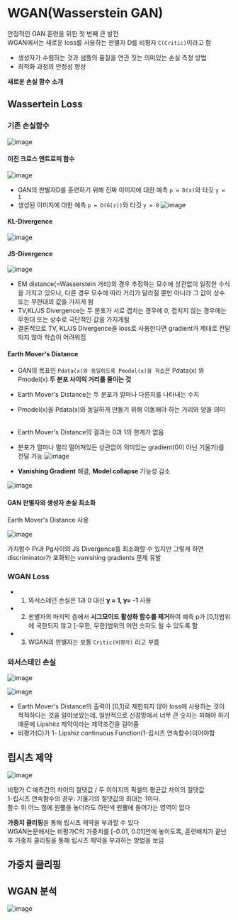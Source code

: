# WGAN(Wasserstein GAN)
안정적인 GAN 훈련을 위한 첫 번째 큰 발전  
WGAN에서는 새로운 loss를 사용하는 판별자 D를 비평자 ```C(Critic)```이라고 함

- 생성자가 수렴하는 것과 샘플의 품질을 연관 짓는 의미있는 손실 측정 방법
- 최적화 과정의 안정성 향상

**새로운 손실 함수 소개**

## Wassertein Loss
### 기존 손실함수
![image](https://user-images.githubusercontent.com/72767245/104926656-cacfdb00-59e3-11eb-918a-5b8aaaf26aa8.png)


#### 이진 크로스 엔트로피 함수
![image](https://user-images.githubusercontent.com/72767245/104926533-a2e07780-59e3-11eb-9dec-c48de98b71aa.png)
- GAN의 판별자D를 훈련하기 위해 진짜 이미지에 대한 예측 ```p = D(x)```와 타깃 ```y = 1```
- 생성된 이미지에 대한 예측 ```p = D(G(z))```와 타깃 ```y = 0```
![image](https://user-images.githubusercontent.com/72767245/104936492-f3f66880-59ef-11eb-929c-cd03f5bf086e.png)

#### KL-Divergence
![image](https://user-images.githubusercontent.com/72767245/104936798-5a7b8680-59f0-11eb-8a1a-033b55df85ba.png)

#### JS-Divergence
![image](https://user-images.githubusercontent.com/72767245/104936822-636c5800-59f0-11eb-826a-2e0ea347d24b.png)

- EM distance(=Wasserstein 거리)의 경우 추정하는 모수에 상관없이 일정한 수식을 가지고 있으나, 다른 경우 모수에 따라 거리가 달라질 뿐만 아니라 그 값이 상수 또는 무한대의 값을 가지게 됨
- TV,KL/JS Divergence는 두 분포가 서로 겹치는 경우에 0, 겹치지 않는 경우에는 무한대 또는 상수로 극단적인 값을 가지게됨
- 결론적으로 TV, KL/JS Divergence을 loss로 사용한다면 gradient가 제대로 전달되지 않아 학습이 어려워짐

#### Earth Mover's Distance
- GAN의 목표인 ```Pdata(x)와 동일하도록 Pmodel(x)을 학습```은 Pdata(x) 와 Pmodel(x) **두 분포 사이의 거리를 줄이는 것**
- Earth Mover's Distance는 두 분포가 얼마나 다른지를 나타내는 수치
- Pmodel(x)을 Pdata(x)와 동일하게 만들기 위해 이동해야 하는 거리와 양을 의미
<br><br>
- Earth Mover's Distance의 결과는 0과 1의 한계가 없음
- 분포가 얼마나 멀리 떨어져있든 상관없이 의미있는 gradient(0이 아닌 기울기)를 전달 가능
![image](https://user-images.githubusercontent.com/72767245/104936517-fbb60d00-59ef-11eb-8ca3-dd8aa48322df.png)

- **Vanishing Gradient** 해결, **Model collapse** 가능성 감소

![image](https://user-images.githubusercontent.com/72767245/104936900-7ed76300-59f0-11eb-8640-b5d505ced736.png)


#### GAN 판별자와 생성자 손실 최소화
Earth Mover's Distance 사용

![image](https://user-images.githubusercontent.com/72767245/104924284-90187380-59e0-11eb-8cb4-b7e638f1577d.png)

가치함수 Pr과 Pg사이의 JS Divergence를 최소화할 수 있지만 그렇게 하면 discriminator가 포화되는 vanishing gradients 문제 유발

### WGAN Loss

- 1. 와서스테인 손실은 1과 0 대신 **y = 1, y= -1** 사용 
- 2. 판별자의 마지막 층에서 **시그모이드 활성화 함수를 제거**하여 예측 p가 [0,1]범위에 국한되지 않고 [-무한, 무한]범위의 어떤 숫자도 될 수 있도록 함
- 3. WGAN의 판별자는 보통 ```Critic(비평자)``` 라고 부름

### 와서스테인 손실
![image](https://user-images.githubusercontent.com/72767245/104938656-b6dfa580-59f2-11eb-9474-10476a7bbf0a.png)

![image](https://user-images.githubusercontent.com/72767245/104938900-1047d480-59f3-11eb-837c-5a06cd0c3e89.png)

- Earth Mover's Distance의 출력이 [0,1]로 제한되지 않아 loss에 사용하는 것이 적적하다는 것을 알아보았는데, 일반적으로 신경망에서 너무 큰 숫자는 피해야 하기 때문에 Lipshitz 제약이라는 제약조건을 걸어줌
- 비평가(C)가 1- Lipshiz continuous Function(1-립시츠 연속함수)이어야함

## 립시츠 제약
![image](https://user-images.githubusercontent.com/72767245/104939083-51d87f80-59f3-11eb-9736-b721063bf9b3.png)

비평가 C 예측간의 차이의 절댓값 / 두 이미지의 픽셀의 평균값 차이의 절댓값  
1-립시츠 연속함수의 경우: 기울기의 절댓값의 최대는 1이다.  
함수 위 어느 점에 원뿔을 놓더라도 하얀색 원뿔에 들어가는 영역이 없다  

**가중치 클리핑**을 통해 립시츠 제약을 부과할 수 있다  
WGAN논문에서는 비평가C의 가중치를 [-0.01, 0.01]안에 놓이도록, 훈련배치가 끝난 후 가중치 클리핑을 통해 립시츠 제약을 부과하는 방법을 보임

## 가중치 클리핑

## WGAN 분석
![image](https://user-images.githubusercontent.com/72767245/104939347-a7149100-59f3-11eb-8e6e-e5d7ac449d46.png)
